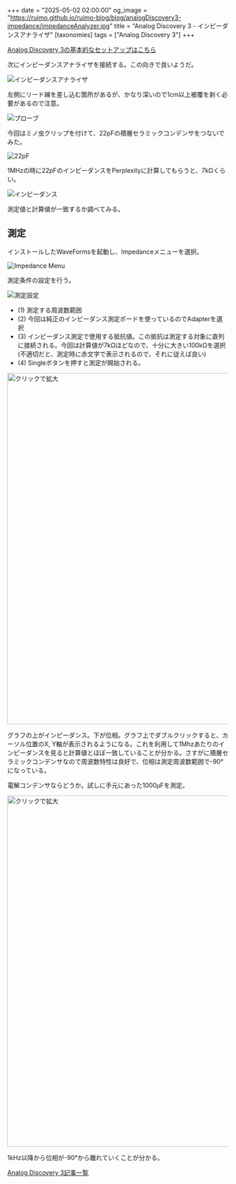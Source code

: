 +++
date = "2025-05-02 02:00:00"
og_image = "https://ruimo.github.io/ruimo-blog/blog/analogDiscovery3-impedance/impedanceAnalyzer.jpg"
title = "Analog Discovery 3 - インピーダンスアナライザ"
[taxonomies]
tags = ["Analog Discovery 3"]
+++

[Analog Discovery 3の基本的なセットアップはこちら](../analogDiscovery3-introduction)

次にインピーダンスアナライザを接続する。この向きで良いようだ。

![インピーダンスアナライザ](impedanceAnalyzer.jpg)

左側にリード線を差し込む箇所があるが、かなり深いので1cm以上被覆を剥く必要があるので注意。

![プローブ](probe.jpg)

今回はミノ虫クリップを付けて、22pFの積層セラミックコンデンサをつないでみた。

![22pF](c.jpg)

1MHzの時に22pFのインピーダンスをPerplexityに計算してもらうと、7kΩくらい。

![インピーダンス](impedance.jpg)

測定値と計算値が一致するか調べてみる。

## 測定

インストールしたWaveFormsを起動し、Impedanceメニューを選択。

![Impedance Menu](menu.jpg)

測定条件の設定を行う。

![測定設定](settings.jpg)

- (1) 測定する周波数範囲
- (2) 今回は純正のインピーダンス測定ボードを使っているのでAdapterを選択
- (3) インピーダンス測定で使用する抵抗値。この抵抗は測定する対象に直列に接続される。今回は計算値が7kΩほどなので、十分に大きい100kΩを選択(不適切だと、測定時に赤文字で表示されるので、それに従えば良い)
- (4) Singleボタンを押すと測定が開始される。

<a href="mesured.jpg" target="_blank">
  <img src="mesured.jpg" width="800" alt="クリックで拡大">
</a>

グラフの上がインピーダンス。下が位相。グラフ上でダブルクリックすると、カーソル位置のX, Y軸が表示されるようになる。これを利用して1Mhzあたりのインピーダンスを見ると計算値とほぼ一致していることが分かる。さすがに積層セラミックコンデンサなので周波数特性は良好で、位相は測定周波数範囲で-90°になっている。

電解コンデンサならどうか。試しに手元にあった1000μFを測定。

<a href="capacitor.jpg" target="_blank">
  <img src="capacitor.jpg" width="800" alt="クリックで拡大">
</a>

1kHz以降から位相が-90°から離れていくことが分かる。

[Analog Discovery 3記事一覧](/tags/analog-discovery-3/)
